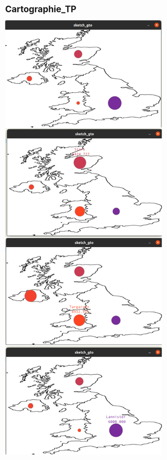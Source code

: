 # Cartographie_TP

![Image1](./sketch_gto/image1.png)
![Image2](./sketch_gto/image2.png)
![Image3](./sketch_gto/image3.png)
![Image4](./sketch_gto/image4.png)
